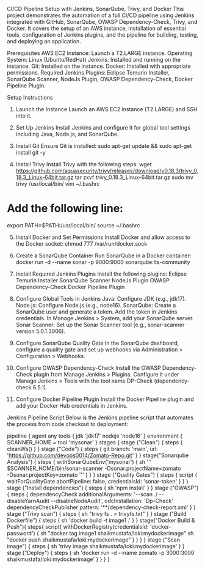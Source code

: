 CI/CD Pipeline Setup with Jenkins, SonarQube, Trivy, and Docker
This project demonstrates the automation of a full CI/CD pipeline using Jenkins integrated with GitHub, SonarQube, OWASP Dependency-Check, Trivy, and Docker. It covers the setup of an AWS instance, installation of essential tools, configuration of Jenkins plugins, and the pipeline for building, testing, and deploying an application.

Prerequisites
AWS EC2 Instance: Launch a T2.LARGE instance.
Operating System: Linux (Ubuntu/RedHat)
Jenkins: Installed and running on the instance.
Git: Installed on the instance.
Docker: Installed with appropriate permissions.
Required Jenkins Plugins: Eclipse Temurin Installer, SonarQube Scanner, NodeJs Plugin, OWASP Dependency-Check, Docker Pipeline Plugin.

Setup Instructions
1. Launch the Instance
Launch an AWS EC2 instance (T2.LARGE) and SSH into it.

2. Set Up Jenkins
Install Jenkins and configure it for global tool settings including Java, Node.js, and SonarQube.

3. Install Git
Ensure Git is installed:
sudo apt-get update && sudo apt-get install git -y

4. Install Trivy
Install Trivy with the following steps:
wget https://github.com/aquasecurity/trivy/releases/download/v0.18.3/trivy_0.18.3_Linux-64bit.tar.gz
tar zxvf trivy_0.18.3_Linux-64bit.tar.gz
sudo mv trivy /usr/local/bin/
vim ~/.bashrc
# Add the following line:
export PATH=$PATH:/usr/local/bin/
source ~/.bashrc

5. Install Docker and Set Permissions
Install Docker and allow access to the Docker socket:
chmod 777 /var/run/docker.sock

6. Create a SonarQube Container
Run SonarQube in a Docker container:
docker run -d --name sonar -p 9000:9000 sonarqube:lts-community

7. Install Required Jenkins Plugins
Install the following plugins:
Eclipse Temurin Installer
SonarQube Scanner
NodeJs Plugin
OWASP Dependency-Check
Docker Pipeline Plugin

8. Configure Global Tools in Jenkins
Java: Configure JDK (e.g., jdk17).
Node.js: Configure Node.js (e.g., node16).
SonarQube:
Create a SonarQube user and generate a token.
Add the token in Jenkins credentials.
In Manage Jenkins > System, add your SonarQube server.
Sonar Scanner: Set up the Sonar Scanner tool (e.g., sonar-scanner version 5.0.1.3006).

9. Configure SonarQube Quality Gate
In the SonarQube dashboard, configure a quality gate and set up webhooks via Administration > Configuration > Webhooks.

10. Configure OWASP Dependency-Check
Install the OWASP Dependency-Check plugin from Manage Jenkins > Plugins.
Configure it under Manage Jenkins > Tools with the tool name DP-Check (dependency-check 6.5.1).

11. Configure Docker Pipeline Plugin
Install the Docker Pipeline plugin and add your Docker Hub credentials in Jenkins.


Jenkins Pipeline Script
Below is the Jenkins pipeline script that automates the process from code checkout to deployment:

pipeline {
    agent any
    tools {
        jdk 'jdk17'
        nodejs 'node16'
    }
    environment {
        SCANNER_HOME = tool 'mysonar'
    }
    stages {
        stage ("Clean") {
            steps {
                cleanWs()
            }
        }
        stage ("Code") {
            steps {
                git branch: 'main', url: 'https://github.com/devops0014/Zomato-Repo.git'
            }
        }
        stage("Sonarqube Analysis") {
            steps {
                withSonarQubeEnv('mysonar') {
                    sh ''' $SCANNER_HOME/bin/sonar-scanner -Dsonar.projectName=zomato \
                    -Dsonar.projectKey=zomato '''
                }
            }
        }
        stage ("Quality Gates") {
            steps {
                script {
                    waitForQualityGate abortPipeline: false, credentialsId: 'sonar-token'
                }
            }
        }
        stage ("Install dependencies") {
            steps {
                sh 'npm install'
            }
        }
        stage ("OWASP") {
            steps {
                dependencyCheck additionalArguments: '--scan ./ --disableYarnAudit --disableNodeAudit', odcInstallation: 'Dp-Check'
                dependencyCheckPublisher pattern: '**/dependency-check-report.xml'
            }
        }
        stage ("Trivy scan") {
            steps {
                sh "trivy fs . > trivyfs.txt"
            }
        }
        stage ("Build Dockerfile") {
            steps {
                sh 'docker build -t image1 .'
            }
        }
        stage("Docker Build & Push"){
            steps{
                script{
                    withDockerRegistry(credentialsId: 'docker-password') {
                        sh "docker tag image1 shaikmustafa/loki:mydockerimage"
                        sh "docker push shaikmustafa/loki:mydockerimage"
                    }
                }
            }
        }
        stage ("Scan image") {
            steps {
                sh 'trivy image shaikmustafa/loki:mydockerimage'
            }
        }
        stage ("Deploy") {
            steps {
                sh 'docker run -d --name zomato -p 3000:3000 shaikmustafa/loki:mydockerimage'
            }
        }
    }
}

